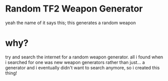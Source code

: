 # Random TF2 Weapon Generator
yeah the name of it says this; this generates a random weapon

# why?
try and search the internet for a random weapon generator. all i found when i searched for one was new weapon generators rather than just... a generator
and i eventually didn't want to search anymore, so i created this thing!

